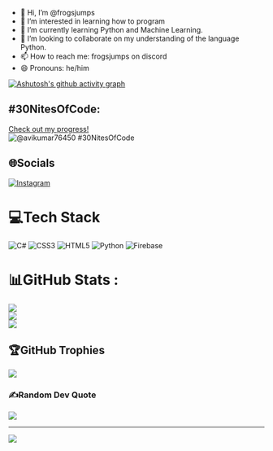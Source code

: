 - 👋 Hi, I’m @frogsjumps
- 👀 I’m interested in learning how to program
- 🌱 I’m currently learning Python and Machine Learning.
- 💞️ I’m looking to collaborate on my understanding of the language Python.
- 📫 How to reach me: frogsjumps on discord
- 😄 Pronouns: he/him

[![Ashutosh's github activity graph](https://github-readme-activity-graph.vercel.app/graph?username=frogsjumps&bg_color=0d1117&color=009411&line=009411&point=20922d&area=true&hide_border=true)](https://github.com/ashutosh00710/github-readme-activity-graph)

## #30NitesOfCode:
  [Check out my progress!](https://www.codedex.io/@avikumar76450/30-nites-of-code)  
  ![@avikumar76450 #30NitesOfCode](https://www.codedex.io/api/petStatus?user=avikumar76450)



## 🌐Socials
[![Instagram](https://img.shields.io/badge/Instagram-%23E4405F.svg?logo=Instagram&logoColor=white)](https://instagram.com/avikum_) 

# 💻Tech Stack
![C#](https://img.shields.io/badge/c%23-%23239120.svg?style=plastic&logo=c-sharp&logoColor=white) ![CSS3](https://img.shields.io/badge/css3-%231572B6.svg?style=plastic&logo=css3&logoColor=white) ![HTML5](https://img.shields.io/badge/html5-%23E34F26.svg?style=plastic&logo=html5&logoColor=white) ![Python](https://img.shields.io/badge/python-3670A0?style=plastic&logo=python&logoColor=ffdd54) ![Firebase](https://img.shields.io/badge/firebase-%23039BE5.svg?style=plastic&logo=firebase)
# 📊GitHub Stats :
![](https://github-readme-stats.vercel.app/api?username=frogsjumps&theme=gotham&hide_border=false&include_all_commits=false&count_private=false)<br/>
![](https://github-readme-streak-stats.herokuapp.com/?user=frogsjumps&theme=gotham&hide_border=false)<br/>
![](https://github-readme-stats.vercel.app/api/top-langs/?username=frogsjumps&theme=gotham&hide_border=false&include_all_commits=false&count_private=false&layout=compact)

## 🏆GitHub Trophies
![](https://github-trophies.vercel.app/?username=frogsjumps&theme=matrix&no-frame=false&no-bg=true&margin-w=4)

### ✍️Random Dev Quote
![](https://quotes-github-readme.vercel.app/api?type=horizontal&theme=radical)


---
[![](https://visitcount.itsvg.in/api?id=frogsjumps&icon=0&color=0)](https://visitcount.itsvg.in)







